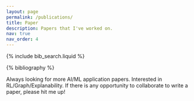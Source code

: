 ```yaml
---
layout: page
permalink: /publications/
title: Paper
description: Papers that I've worked on. 
nav: true
nav_order: 4
---
```


<!-- _pages/publications.md -->

<!-- Bibsearch Feature -->

{% include bib_search.liquid %}

<div class="publications">

{% bibliography %}

</div>
<div class="caption">
    Always looking for more AI/ML application papers. Interested in RL/Graph/Explanability. If there is any opportunity to collaborate to write a paper, please hit me up! 
</div>